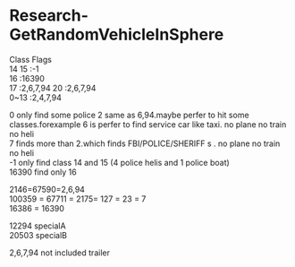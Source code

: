 # Research-GetRandomVehicleInSphere  
Class                       Flags  
14 15                       :-1  
16                          :16390  
17                          :2,6,7,94
20                          :2,6,7,94  
0~13                       :2,4,7,94  

0 only find some police
2 same as 6,94.maybe perfer to hit some classes.forexample 6 is perfer to find service car like taxi.   no plane no train no heli  
7 finds more than 2.which finds FBI/POLICE/SHERIFF s  . no plane no train no heli  
-1 only find class 14 and 15  (4 police helis and 1 police boat)  
16390 find only 16    
    
2146=67590=2,6,94  
100359 = 67711 = 2175= 127 = 23 = 7  
16386 = 16390  
  
12294 specialA  
20503 specialB  

2,6,7,94 not included trailer
